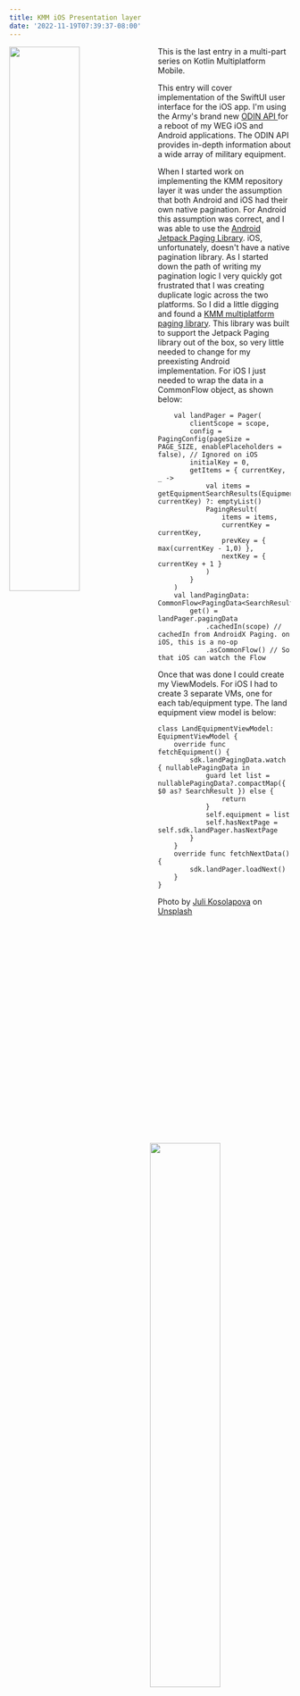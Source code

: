 ```yaml
---
title: KMM iOS Presentation layer
date: '2022-11-19T07:39:37-08:00'
---
```

<img style="float: left; margin:0 1em 0 0; width: 50%" src="/img/blog/desert.jpg"/>  This is the last entry in a multi-part series on Kotlin Multiplatform Mobile.

This entry will cover implementation of the SwiftUI user interface for the iOS app.  I'm using the Army's brand new [ODIN API ](https://odin.tradoc.army.mil/WEG) for a reboot of my WEG iOS and Android applications.  The ODIN API provides in-depth information about a wide array of military equipment.  

When I started work on implementing the KMM repository layer it was under the assumption that both Android and iOS had their own native pagination.  For Android this assumption was correct, and I was able to use the [Android Jetpack Paging Library](https://developer.android.com/topic/libraries/architecture/paging/v3-overview).  iOS, unfortunately, doesn't have a native pagination library.  As I started down the path of writing my pagination logic I very quickly got frustrated that I was creating duplicate logic across the two platforms.  So I did a little digging and found a [KMM multiplatform paging library](https://github.com/kuuuurt/multiplatform-paging).  This library was built to support the Jetpack Paging library out of the box, so very little needed to change for my preexisting Android implementation.  For iOS I just needed to wrap the data in a CommonFlow object, as shown below:

```
    val landPager = Pager(
        clientScope = scope,
        config = PagingConfig(pageSize = PAGE_SIZE, enablePlaceholders = false), // Ignored on iOS
        initialKey = 0,
        getItems = { currentKey, _ ->
            val items = getEquipmentSearchResults(EquipmentType.LAND, currentKey) ?: emptyList()
            PagingResult(
                items = items,
                currentKey = currentKey,
                prevKey = { max(currentKey - 1,0) },
                nextKey = { currentKey + 1 }
            )
        }
    )
    val landPagingData: CommonFlow<PagingData<SearchResult>>
        get() = landPager.pagingData
            .cachedIn(scope) // cachedIn from AndroidX Paging. on iOS, this is a no-op
            .asCommonFlow() // So that iOS can watch the Flow
```

Once that was done I could create my ViewModels.  For iOS I had to create 3 separate VMs, one for each tab/equipment type.  The land equipment view model is below:

```
class LandEquipmentViewModel: EquipmentViewModel {
    override func fetchEquipment() {
        sdk.landPagingData.watch { nullablePagingData in
            guard let list = nullablePagingData?.compactMap({ $0 as? SearchResult }) else {
                return
            }
            self.equipment = list
            self.hasNextPage = self.sdk.landPager.hasNextPage
        }
    }
    override func fetchNextData() {
        sdk.landPager.loadNext()
    }
}
```



<img style="float: right; margin:1em 0 0 1em; width: 50%" src="/img/blog/iosweg.png"/> 

Photo by <a href="https://unsplash.com/@yuli_superson?utm_source=unsplash&utm_medium=referral&utm_content=creditCopyText">Juli Kosolapova</a> on <a href="https://unsplash.com/s/photos/desert?utm_source=unsplash&utm_medium=referral&utm_content=creditCopyText">Unsplash</a>
